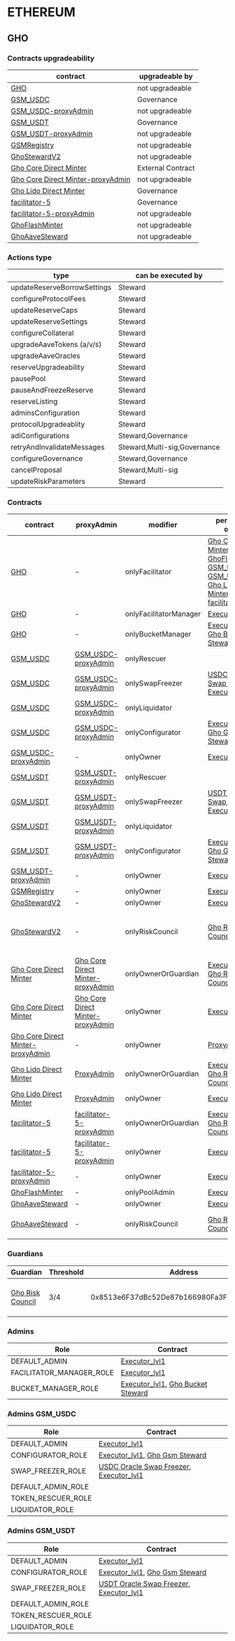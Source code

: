 # ETHEREUM 
## GHO 
### Contracts upgradeability
| contract |upgradeable by |
|----------|----------|
|  [GHO](https://etherscan.io/address/0x40D16FC0246aD3160Ccc09B8D0D3A2cD28aE6C2f) |  not upgradeable | |--------|--------|
|  [GSM_USDC](https://etherscan.io/address/0xFeeb6FE430B7523fEF2a38327241eE7153779535) |  Governance | |--------|--------|
|  [GSM_USDC-proxyAdmin](https://etherscan.io/address/0x87f9ff2246ac5756a099c9d10802980fb75cce2b) |  not upgradeable | |--------|--------|
|  [GSM_USDT](https://etherscan.io/address/0x535b2f7C20B9C83d70e519cf9991578eF9816B7B) |  Governance | |--------|--------|
|  [GSM_USDT-proxyAdmin](https://etherscan.io/address/0x20004c21e23c44adfdd118392c914a31a488f64d) |  not upgradeable | |--------|--------|
|  [GSMRegistry](https://etherscan.io/address/0x167527DB01325408696326e3580cd8e55D99Dc1A) |  not upgradeable | |--------|--------|
|  [GhoStewardV2](https://etherscan.io/address/0x8F2411a538381aae2b464499005F0211e867d84f) |  not upgradeable | |--------|--------|
|  [Gho Core Direct Minter](https://etherscan.io/address/0x593B09afc075B3c326CE2AD7750888645BA8943d) |  External Contract | |--------|--------|
|  [Gho Core Direct Minter-proxyAdmin](https://etherscan.io/address/0xf02d4931e0d5c79af9094cd9dff16ea6e3d9acb8) |  not upgradeable | |--------|--------|
|  [Gho Lido Direct Minter](https://etherscan.io/address/0x2cE01c87Fec1b71A9041c52CaED46Fc5f4807285) |  Governance | |--------|--------|
|  [facilitator-5](https://etherscan.io/address/0xe10C78A3AC7f016eD2DE1A89c5479b1039EAB9eA) |  Governance | |--------|--------|
|  [facilitator-5-proxyAdmin](https://etherscan.io/address/0x8abd1892a1c31b8e52fc1210098fe4cac4e52acc) |  not upgradeable | |--------|--------|
|  [GhoFlashMinter](https://etherscan.io/address/0xb639D208Bcf0589D54FaC24E655C79EC529762B8) |  not upgradeable | |--------|--------|
|  [GhoAaveSteward](https://etherscan.io/address/0x98217A06721Ebf727f2C8d9aD7718ec28b7aAe34) |  not upgradeable | |--------|--------|

### Actions type
| type |can be executed by |
|----------|----------|
|  updateReserveBorrowSettings |  Steward | |--------|--------|
|  configureProtocolFees |  Steward | |--------|--------|
|  updateReserveCaps |  Steward | |--------|--------|
|  updateReserveSettings |  Steward | |--------|--------|
|  configureCollateral |  Steward | |--------|--------|
|  upgradeAaveTokens (a/v/s) |  Steward | |--------|--------|
|  upgradeAaveOracles |  Steward | |--------|--------|
|  reserveUpgradeability |  Steward | |--------|--------|
|  pausePool |  Steward | |--------|--------|
|  pauseAndFreezeReserve |  Steward | |--------|--------|
|  reserveListing |  Steward | |--------|--------|
|  adminsConfiguration |  Steward | |--------|--------|
|  protocolUpgradeablity |  Steward | |--------|--------|
|  adiConfigurations |  Steward,Governance | |--------|--------|
|  retryAndInvalidateMessages |  Steward,Multi-sig,Governance | |--------|--------|
|  configureGovernance |  Steward,Governance | |--------|--------|
|  cancelProposal |  Steward,Multi-sig | |--------|--------|
|  updateRiskParameters |  Steward | |--------|--------|

### Contracts
| contract |proxyAdmin |modifier |permission owner |functions |
|----------|----------|----------|----------|----------|
|  [GHO](https://etherscan.io/address/0x40D16FC0246aD3160Ccc09B8D0D3A2cD28aE6C2f) |  - |  onlyFacilitator |  [Gho Core Direct Minter](https://etherscan.io/address/0x593B09afc075B3c326CE2AD7750888645BA8943d), [GhoFlashMinter](https://etherscan.io/address/0xb639D208Bcf0589D54FaC24E655C79EC529762B8), [GSM_USDT](https://etherscan.io/address/0x535b2f7C20B9C83d70e519cf9991578eF9816B7B), [GSM_USDC](https://etherscan.io/address/0xFeeb6FE430B7523fEF2a38327241eE7153779535), [Gho Lido Direct Minter](https://etherscan.io/address/0x2cE01c87Fec1b71A9041c52CaED46Fc5f4807285), [facilitator-5](https://etherscan.io/address/0xe10C78A3AC7f016eD2DE1A89c5479b1039EAB9eA) |  mint, burn | |--------|--------|--------|--------|--------|
|  [GHO](https://etherscan.io/address/0x40D16FC0246aD3160Ccc09B8D0D3A2cD28aE6C2f) |  - |  onlyFacilitatorManager |  [Executor_lvl1](https://etherscan.io/address/0x5300A1a15135EA4dc7aD5a167152C01EFc9b192A) |  addFacilitator, removeFacilitator | |--------|--------|--------|--------|--------|
|  [GHO](https://etherscan.io/address/0x40D16FC0246aD3160Ccc09B8D0D3A2cD28aE6C2f) |  - |  onlyBucketManager |  [Executor_lvl1](https://etherscan.io/address/0x5300A1a15135EA4dc7aD5a167152C01EFc9b192A), [Gho Bucket Steward](https://etherscan.io/address/0x46Aa1063e5265b43663E81329333B47c517A5409) |  setFacilitatorBucketCapacity | |--------|--------|--------|--------|--------|
|  [GSM_USDC](https://etherscan.io/address/0xFeeb6FE430B7523fEF2a38327241eE7153779535) |  [GSM_USDC-proxyAdmin](https://etherscan.io/address/0x87F9ff2246aC5756A099c9D10802980fb75cCE2b) |  onlyRescuer |   |  rescueTokens | |--------|--------|--------|--------|--------|
|  [GSM_USDC](https://etherscan.io/address/0xFeeb6FE430B7523fEF2a38327241eE7153779535) |  [GSM_USDC-proxyAdmin](https://etherscan.io/address/0x87F9ff2246aC5756A099c9D10802980fb75cCE2b) |  onlySwapFreezer |  [USDC Oracle Swap Freezer](https://etherscan.io/address/0x29F8c924B7aB50649c9597B8811d08f9Ef0310c3), [Executor_lvl1](https://etherscan.io/address/0x5300A1a15135EA4dc7aD5a167152C01EFc9b192A) |  setSwapFreeze | |--------|--------|--------|--------|--------|
|  [GSM_USDC](https://etherscan.io/address/0xFeeb6FE430B7523fEF2a38327241eE7153779535) |  [GSM_USDC-proxyAdmin](https://etherscan.io/address/0x87F9ff2246aC5756A099c9D10802980fb75cCE2b) |  onlyLiquidator |   |  seize, burnAfterSeize | |--------|--------|--------|--------|--------|
|  [GSM_USDC](https://etherscan.io/address/0xFeeb6FE430B7523fEF2a38327241eE7153779535) |  [GSM_USDC-proxyAdmin](https://etherscan.io/address/0x87F9ff2246aC5756A099c9D10802980fb75cCE2b) |  onlyConfigurator |  [Executor_lvl1](https://etherscan.io/address/0x5300A1a15135EA4dc7aD5a167152C01EFc9b192A), [Gho Gsm Steward](https://etherscan.io/address/0xD1E856a947CdF56b4f000ee29d34F5808E0A6848) |  updateFeeStrategy, updateExposureCap, updateGhoTreasury | |--------|--------|--------|--------|--------|
|  [GSM_USDC-proxyAdmin](https://etherscan.io/address/0x87f9ff2246ac5756a099c9d10802980fb75cce2b) |  - |  onlyOwner |  [Executor_lvl1](https://etherscan.io/address/0x5300A1a15135EA4dc7aD5a167152C01EFc9b192A) |  changeProxyAdmin, upgrade, upgradeAndCall | |--------|--------|--------|--------|--------|
|  [GSM_USDT](https://etherscan.io/address/0x535b2f7C20B9C83d70e519cf9991578eF9816B7B) |  [GSM_USDT-proxyAdmin](https://etherscan.io/address/0x20004C21E23c44AdfdD118392C914a31A488f64d) |  onlyRescuer |   |  rescueTokens | |--------|--------|--------|--------|--------|
|  [GSM_USDT](https://etherscan.io/address/0x535b2f7C20B9C83d70e519cf9991578eF9816B7B) |  [GSM_USDT-proxyAdmin](https://etherscan.io/address/0x20004C21E23c44AdfdD118392C914a31A488f64d) |  onlySwapFreezer |  [USDT Oracle Swap Freezer](https://etherscan.io/address/0x6439DA186BD3d37fE7Fd36036543b403e9FAbaE7), [Executor_lvl1](https://etherscan.io/address/0x5300A1a15135EA4dc7aD5a167152C01EFc9b192A) |  setSwapFreeze | |--------|--------|--------|--------|--------|
|  [GSM_USDT](https://etherscan.io/address/0x535b2f7C20B9C83d70e519cf9991578eF9816B7B) |  [GSM_USDT-proxyAdmin](https://etherscan.io/address/0x20004C21E23c44AdfdD118392C914a31A488f64d) |  onlyLiquidator |   |  seize, burnAfterSeize | |--------|--------|--------|--------|--------|
|  [GSM_USDT](https://etherscan.io/address/0x535b2f7C20B9C83d70e519cf9991578eF9816B7B) |  [GSM_USDT-proxyAdmin](https://etherscan.io/address/0x20004C21E23c44AdfdD118392C914a31A488f64d) |  onlyConfigurator |  [Executor_lvl1](https://etherscan.io/address/0x5300A1a15135EA4dc7aD5a167152C01EFc9b192A), [Gho Gsm Steward](https://etherscan.io/address/0xD1E856a947CdF56b4f000ee29d34F5808E0A6848) |  updateFeeStrategy, updateExposureCap, updateGhoTreasury | |--------|--------|--------|--------|--------|
|  [GSM_USDT-proxyAdmin](https://etherscan.io/address/0x20004c21e23c44adfdd118392c914a31a488f64d) |  - |  onlyOwner |  [Executor_lvl1](https://etherscan.io/address/0x5300A1a15135EA4dc7aD5a167152C01EFc9b192A) |  changeProxyAdmin, upgrade, upgradeAndCall | |--------|--------|--------|--------|--------|
|  [GSMRegistry](https://etherscan.io/address/0x167527DB01325408696326e3580cd8e55D99Dc1A) |  - |  onlyOwner |  [Executor_lvl1](https://etherscan.io/address/0x5300A1a15135EA4dc7aD5a167152C01EFc9b192A) |  addGsm, removeGsm | |--------|--------|--------|--------|--------|
|  [GhoStewardV2](https://etherscan.io/address/0x8F2411a538381aae2b464499005F0211e867d84f) |  - |  onlyOwner |  [Executor_lvl1](https://etherscan.io/address/0x5300A1a15135EA4dc7aD5a167152C01EFc9b192A) |  setControlledFacilitator | |--------|--------|--------|--------|--------|
|  [GhoStewardV2](https://etherscan.io/address/0x8F2411a538381aae2b464499005F0211e867d84f) |  - |  onlyRiskCouncil |  [Gho Risk Council](https://etherscan.io/address/0x8513e6F37dBc52De87b166980Fa3F50639694B60) |  updateGsmBuySellFees, updateGsmExposureCap, updateGhoBorrowRate, updateGhoBorrowCap, updateFacilitatorBucketCapacity | |--------|--------|--------|--------|--------|
|  [Gho Core Direct Minter](https://etherscan.io/address/0x593B09afc075B3c326CE2AD7750888645BA8943d) |  [Gho Core Direct Minter-proxyAdmin](https://etherscan.io/address/0xF02D4931e0D5C79Af9094Cd9DFF16ea6e3D9acB8) |  onlyOwnerOrGuardian |  [Executor_lvl1](https://etherscan.io/address/0x5300A1a15135EA4dc7aD5a167152C01EFc9b192A), [Gho Risk Council](https://etherscan.io/address/0x8513e6F37dBc52De87b166980Fa3F50639694B60) |  mintAndSupply, withdrawAndBurn, updateGuardian | |--------|--------|--------|--------|--------|
|  [Gho Core Direct Minter](https://etherscan.io/address/0x593B09afc075B3c326CE2AD7750888645BA8943d) |  [Gho Core Direct Minter-proxyAdmin](https://etherscan.io/address/0xF02D4931e0D5C79Af9094Cd9DFF16ea6e3D9acB8) |  onlyOwner |  [Executor_lvl1](https://etherscan.io/address/0x5300A1a15135EA4dc7aD5a167152C01EFc9b192A) |  renounceOwnership, transferOwnership | |--------|--------|--------|--------|--------|
|  [Gho Core Direct Minter-proxyAdmin](https://etherscan.io/address/0xf02d4931e0d5c79af9094cd9dff16ea6e3d9acb8) |  - |  onlyOwner |  [ProxyAdmin](https://etherscan.io/address/0xD3cF979e676265e4f6379749DECe4708B9A22476) |  changeProxyAdmin, upgrade, upgradeAndCall | |--------|--------|--------|--------|--------|
|  [Gho Lido Direct Minter](https://etherscan.io/address/0x2cE01c87Fec1b71A9041c52CaED46Fc5f4807285) |  [ProxyAdmin](https://etherscan.io/address/0xD3cF979e676265e4f6379749DECe4708B9A22476) |  onlyOwnerOrGuardian |  [Executor_lvl1](https://etherscan.io/address/0x5300A1a15135EA4dc7aD5a167152C01EFc9b192A), [Gho Risk Council](https://etherscan.io/address/0x8513e6F37dBc52De87b166980Fa3F50639694B60) |  mintAndSupply, withdrawAndBurn, updateGuardian | |--------|--------|--------|--------|--------|
|  [Gho Lido Direct Minter](https://etherscan.io/address/0x2cE01c87Fec1b71A9041c52CaED46Fc5f4807285) |  [ProxyAdmin](https://etherscan.io/address/0xD3cF979e676265e4f6379749DECe4708B9A22476) |  onlyOwner |  [Executor_lvl1](https://etherscan.io/address/0x5300A1a15135EA4dc7aD5a167152C01EFc9b192A) |  renounceOwnership, transferOwnership | |--------|--------|--------|--------|--------|
|  [facilitator-5](https://etherscan.io/address/0xe10C78A3AC7f016eD2DE1A89c5479b1039EAB9eA) |  [facilitator-5-proxyAdmin](https://etherscan.io/address/0x8aBd1892a1c31b8e52fC1210098fE4cAc4E52aCc) |  onlyOwnerOrGuardian |  [Executor_lvl1](https://etherscan.io/address/0x5300A1a15135EA4dc7aD5a167152C01EFc9b192A), [Gho Risk Council](https://etherscan.io/address/0x8513e6F37dBc52De87b166980Fa3F50639694B60) |  mintAndSupply, withdrawAndBurn, updateGuardian | |--------|--------|--------|--------|--------|
|  [facilitator-5](https://etherscan.io/address/0xe10C78A3AC7f016eD2DE1A89c5479b1039EAB9eA) |  [facilitator-5-proxyAdmin](https://etherscan.io/address/0x8aBd1892a1c31b8e52fC1210098fE4cAc4E52aCc) |  onlyOwner |  [Executor_lvl1](https://etherscan.io/address/0x5300A1a15135EA4dc7aD5a167152C01EFc9b192A) |  renounceOwnership, transferOwnership | |--------|--------|--------|--------|--------|
|  [facilitator-5-proxyAdmin](https://etherscan.io/address/0x8abd1892a1c31b8e52fc1210098fe4cac4e52acc) |  - |  onlyOwner |  [Executor_lvl1](https://etherscan.io/address/0x5300A1a15135EA4dc7aD5a167152C01EFc9b192A) |  changeProxyAdmin, upgrade, upgradeAndCall | |--------|--------|--------|--------|--------|
|  [GhoFlashMinter](https://etherscan.io/address/0xb639D208Bcf0589D54FaC24E655C79EC529762B8) |  - |  onlyPoolAdmin |  [Executor_lvl1](https://etherscan.io/address/0x5300A1a15135EA4dc7aD5a167152C01EFc9b192A) |  updateGhoTreasury, updateFee | |--------|--------|--------|--------|--------|
|  [GhoAaveSteward](https://etherscan.io/address/0x98217A06721Ebf727f2C8d9aD7718ec28b7aAe34) |  - |  onlyOwner |  [Executor_lvl1](https://etherscan.io/address/0x5300A1a15135EA4dc7aD5a167152C01EFc9b192A) |  setBorrowRateConfig | |--------|--------|--------|--------|--------|
|  [GhoAaveSteward](https://etherscan.io/address/0x98217A06721Ebf727f2C8d9aD7718ec28b7aAe34) |  - |  onlyRiskCouncil |  [Gho Risk Council](https://etherscan.io/address/0x8513e6F37dBc52De87b166980Fa3F50639694B60) |  updateGhoBorrowRate, updateGhoBorrowCap, updateGhoSupplyCap | |--------|--------|--------|--------|--------|

### Guardians 
| Guardian |Threshold |Address |Owners |
|----------|----------|----------|----------|
|  [Gho Risk Council](https://etherscan.io/address/0x8513e6F37dBc52De87b166980Fa3F50639694B60) |  3/4 |  0x8513e6F37dBc52De87b166980Fa3F50639694B60 |  [0xbA037E4746ff58c55dc8F27a328C428F258DDACb](https://etherscan.io/address/0xbA037E4746ff58c55dc8F27a328C428F258DDACb), [0x329c54289Ff5D6B7b7daE13592C6B1EDA1543eD4](https://etherscan.io/address/0x329c54289Ff5D6B7b7daE13592C6B1EDA1543eD4), [0xb647055A9915bF9c8021a684E175A353525b9890](https://etherscan.io/address/0xb647055A9915bF9c8021a684E175A353525b9890), [0x5d49dBcdd300aECc2C311cFB56593E71c445d60d](https://etherscan.io/address/0x5d49dBcdd300aECc2C311cFB56593E71c445d60d) | |--------|--------|--------|--------|

### Admins 
| Role |Contract |
|----------|----------|
|  DEFAULT_ADMIN |  [Executor_lvl1](https://etherscan.io/address/0x5300A1a15135EA4dc7aD5a167152C01EFc9b192A) | |--------|--------|
|  FACILITATOR_MANAGER_ROLE |  [Executor_lvl1](https://etherscan.io/address/0x5300A1a15135EA4dc7aD5a167152C01EFc9b192A) | |--------|--------|
|  BUCKET_MANAGER_ROLE |  [Executor_lvl1](https://etherscan.io/address/0x5300A1a15135EA4dc7aD5a167152C01EFc9b192A), [Gho Bucket Steward](https://etherscan.io/address/0x46Aa1063e5265b43663E81329333B47c517A5409) | |--------|--------|

### Admins GSM_USDC
| Role |Contract |
|----------|----------|
|  DEFAULT_ADMIN |  [Executor_lvl1](https://etherscan.io/address/0x5300A1a15135EA4dc7aD5a167152C01EFc9b192A) | |--------|--------|
|  CONFIGURATOR_ROLE |  [Executor_lvl1](https://etherscan.io/address/0x5300A1a15135EA4dc7aD5a167152C01EFc9b192A), [Gho Gsm Steward](https://etherscan.io/address/0xD1E856a947CdF56b4f000ee29d34F5808E0A6848) | |--------|--------|
|  SWAP_FREEZER_ROLE |  [USDC Oracle Swap Freezer](https://etherscan.io/address/0x29F8c924B7aB50649c9597B8811d08f9Ef0310c3), [Executor_lvl1](https://etherscan.io/address/0x5300A1a15135EA4dc7aD5a167152C01EFc9b192A) | |--------|--------|
|  DEFAULT_ADMIN_ROLE |   | |--------|--------|
|  TOKEN_RESCUER_ROLE |   | |--------|--------|
|  LIQUIDATOR_ROLE |   | |--------|--------|

### Admins GSM_USDT
| Role |Contract |
|----------|----------|
|  DEFAULT_ADMIN |  [Executor_lvl1](https://etherscan.io/address/0x5300A1a15135EA4dc7aD5a167152C01EFc9b192A) | |--------|--------|
|  CONFIGURATOR_ROLE |  [Executor_lvl1](https://etherscan.io/address/0x5300A1a15135EA4dc7aD5a167152C01EFc9b192A), [Gho Gsm Steward](https://etherscan.io/address/0xD1E856a947CdF56b4f000ee29d34F5808E0A6848) | |--------|--------|
|  SWAP_FREEZER_ROLE |  [USDT Oracle Swap Freezer](https://etherscan.io/address/0x6439DA186BD3d37fE7Fd36036543b403e9FAbaE7), [Executor_lvl1](https://etherscan.io/address/0x5300A1a15135EA4dc7aD5a167152C01EFc9b192A) | |--------|--------|
|  DEFAULT_ADMIN_ROLE |   | |--------|--------|
|  TOKEN_RESCUER_ROLE |   | |--------|--------|
|  LIQUIDATOR_ROLE |   | |--------|--------|

